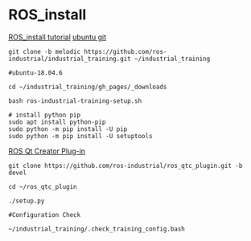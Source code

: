 # ROS_install


[ROS_install tutorial](https://industrial-training-master.readthedocs.io/en/melodic/_source/setup/PC-Setup---ROS.html)
[ubuntu git](https://hackmd.io/@sam-liaw/BkzQ9zC0B)

```
git clone -b melodic https://github.com/ros-industrial/industrial_training.git ~/industrial_training 
```

```
#ubuntu-18.04.6

cd ~/industrial_training/gh_pages/_downloads

bash ros-industrial-training-setup.sh

```

```
# install python pip
sudo apt install python-pip
sudo python -m pip install -U pip
sudo python -m pip install -U setuptools

```

[ROS Qt Creator Plug-in](https://ros-qtc-plugin.readthedocs.io/en/latest/_source/Improve-ROS-Qt-Creator-Plugin-Developers-ONLY.html)

```
git clone https://github.com/ros-industrial/ros_qtc_plugin.git -b devel

cd ~/ros_qtc_plugin

./setup.py

```


```
#Configuration Check

~/industrial_training/.check_training_config.bash
```
